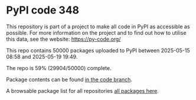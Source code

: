 # PyPI code 348

This repository is part of a project to make all code in PyPI as accessible as possible. For more information 
on the project and to find out how to utilise this data, see the website: https://py-code.org/

This repo contains 50000 packages uploaded to PyPI between 
2025-05-15 08:58 and 2025-05-19 19:49.

The repo is 59% (29904/50000) complete.

Package contents can be found [in the code branch](https://github.com/pypi-data/pypi-mirror-348/tree/code/packages).

A browsable package list for all repositories [all packages here](https://py-code.org/repositories/pypi-mirror-348).


